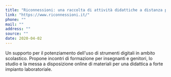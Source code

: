 ```yaml
---
title: "Riconnessioni: una raccolta di attività didattiche a distanza per genitori e insegnanti"
link: "https://www.riconnessioni.it/"
phone: ""
mail: ""
address: ""
source: ""
date: 2020-04-02
---
```


Un supporto per il potenziamento dell'uso di strumenti digitali in ambito scolastico. Propone incontri di formazione per insegnanti e genitori, lo studio e la messa a disposizione online di materiali per una didattica a forte impianto laboratoriale.
